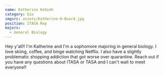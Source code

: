 ```yaml
---
name: Katherine Hshieh
category: bio
imgsrc: assets/Katherine-H-Board.jpg
position: ITASA Rep
majors:
  - General Biology
---
```

Hey y'all!! I'm Katherine and I'm a sophomore majoring in general biology. I love skiing, coffee, and binge watching Netflix. I also have a slightly problematic shopping addiction that got worse over quarantine. Reach out if you have any questions about ITASA or TASA and I can't wait to meet everyone!!
